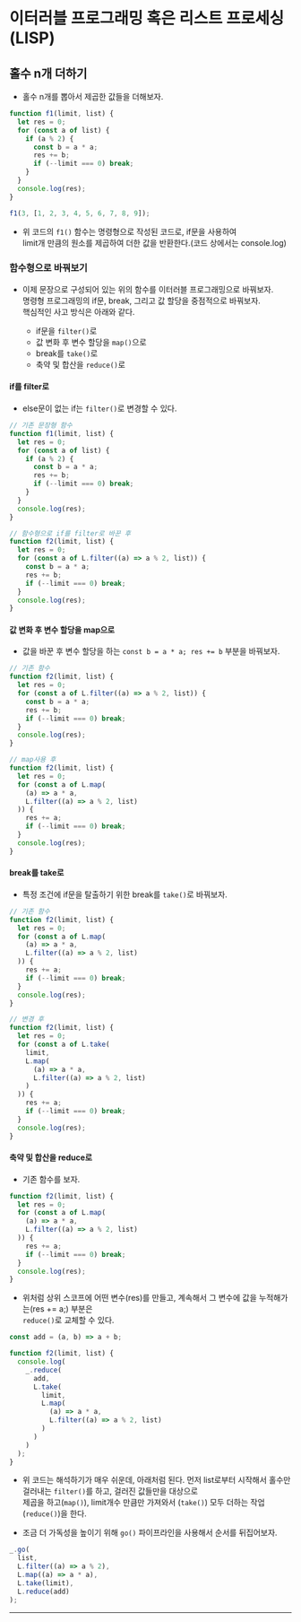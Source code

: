 # 이터러블 프로그래밍 혹은 리스트 프로세싱(LISP)

<h2>홀수 n개 더하기</h2>

- 홀수 n개를 뽑아서 제곱한 값들을 더해보자.

```js
function f1(limit, list) {
  let res = 0;
  for (const a of list) {
    if (a % 2) {
      const b = a * a;
      res += b;
      if (--limit === 0) break;
    }
  }
  console.log(res);
}

f1(3, [1, 2, 3, 4, 5, 6, 7, 8, 9]);
```

- 위 코드의 `f1()` 함수는 명령형으로 작성된 코드로, if문을 사용하여  
  limit개 만큼의 원소를 제곱하여 더한 값을 반환한다.(코드 상에서는 console.log)

<h3>함수형으로 바꿔보기</h3>

- 이제 문장으로 구성되어 있는 위의 함수를 이터러블 프로그래밍으로 바꿔보자.  
  명령형 프로그래밍의 if문, break, 그리고 값 할당을 중점적으로 바꿔보자.  
  핵심적인 사고 방식은 아래와 같다.

  - if문을 `filter()`로
  - 값 변화 후 변수 할당을 `map()`으로
  - break를 `take()`로
  - 축약 및 합산을 `reduce()`로

<h4>if를 filter로</h4>

- else문이 없는 if는 `filter()`로 변경할 수 있다.

```js
// 기존 문장형 함수
function f1(limit, list) {
  let res = 0;
  for (const a of list) {
    if (a % 2) {
      const b = a * a;
      res += b;
      if (--limit === 0) break;
    }
  }
  console.log(res);
}

// 함수형으로 if를 filter로 바꾼 후
function f2(limit, list) {
  let res = 0;
  for (const a of L.filter((a) => a % 2, list)) {
    const b = a * a;
    res += b;
    if (--limit === 0) break;
  }
  console.log(res);
}
```

<h4>값 변화 후 변수 할당을 map으로</h4>

- 값을 바꾼 후 변수 할당을 하는 `const b = a * a; res += b` 부분을 바꿔보자.

```js
// 기존 함수
function f2(limit, list) {
  let res = 0;
  for (const a of L.filter((a) => a % 2, list)) {
    const b = a * a;
    res += b;
    if (--limit === 0) break;
  }
  console.log(res);
}

// map사용 후
function f2(limit, list) {
  let res = 0;
  for (const a of L.map(
    (a) => a * a,
    L.filter((a) => a % 2, list)
  )) {
    res += a;
    if (--limit === 0) break;
  }
  console.log(res);
}
```

<h4>break를 take로</h4>

- 특정 조건에 if문을 탈출하기 위한 break를 `take()`로 바꿔보자.

```js
// 기존 함수
function f2(limit, list) {
  let res = 0;
  for (const a of L.map(
    (a) => a * a,
    L.filter((a) => a % 2, list)
  )) {
    res += a;
    if (--limit === 0) break;
  }
  console.log(res);
}

// 변경 후
function f2(limit, list) {
  let res = 0;
  for (const a of L.take(
    limit,
    L.map(
      (a) => a * a,
      L.filter((a) => a % 2, list)
    )
  )) {
    res += a;
    if (--limit === 0) break;
  }
  console.log(res);
}
```

<h4>축약 및 합산을 reduce로</h4>

- 기존 함수를 보자.

```js
function f2(limit, list) {
  let res = 0;
  for (const a of L.map(
    (a) => a * a,
    L.filter((a) => a % 2, list)
  )) {
    res += a;
    if (--limit === 0) break;
  }
  console.log(res);
}
```

- 위처럼 상위 스코프에 어떤 변수(res)를 만들고, 계속해서 그 변수에 값을 누적해가는(res += a;) 부분은  
  `reduce()`로 교체할 수 있다.

```js
const add = (a, b) => a + b;

function f2(limit, list) {
  console.log(
    _.reduce(
      add,
      L.take(
        limit,
        L.map(
          (a) => a * a,
          L.filter((a) => a % 2, list)
        )
      )
    )
  );
}
```

- 위 코드는 해석하기가 매우 쉬운데, 아래처럼 된다.
  먼저 list로부터 시작해서 홀수만 걸러내는 `filter()`를 하고, 걸러진 값들만을 대상으로  
  제곱을 하고(`map()`), limit개수 만큼만 가져와서 (`take()`) 모두 더하는 작업(`reduce()`)을 한다.

- 조금 더 가독성을 높이기 위해 `go()` 파이프라인을 사용해서 순서를 뒤집어보자.

```js
_.go(
  list,
  L.filter((a) => a % 2),
  L.map((a) => a * a),
  L.take(limit),
  L.reduce(add)
);
```

<hr/>

